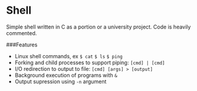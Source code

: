 # Shell

Simple shell written in C as a portion or a university project. Code is heavily commented.

###Features
+ Linux shell commands, ex  `$ cat` `$ ls` `$ ping`
+ Forking and child processes to support piping: `[cmd] | [cmd]`
+ I/O redirection to output to file: `[cmd] [args] > [output]`
+ Background execution of programs with `&`
+ Output supression using `-n` argument
